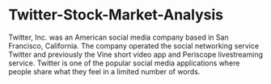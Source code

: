 # Twitter-Stock-Market-Analysis
Twitter, Inc. was an American social media company based in San Francisco, California. The company operated the social networking service Twitter and previously the Vine short video app and Periscope livestreaming service. Twitter is one of the popular social media applications where people share what they feel in a limited number of words.
